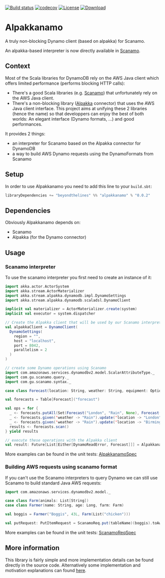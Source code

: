 [![Build status](https://api.travis-ci.org/btlines/alpakkanamo.svg?branch=master)](https://travis-ci.org/btlines/alpakkanamo)
[![codecov](https://codecov.io/gh/btlines/alpakkanamo/branch/master/graph/badge.svg)](https://codecov.io/gh/btlines/alpakkanamo)
[![License](https://img.shields.io/:license-MIT-blue.svg)](https://opensource.org/licenses/MIT)
[![Download](https://api.bintray.com/packages/beyondthelines/maven/alpakkanamo/images/download.svg) ](https://bintray.com/beyondthelines/maven/alpakkanamo/_latestVersion)

# Alpakkanamo

A truly non-blocking Dynamo client (based on alpakka) for Scanamo.

An alpakka-based interpreter is now directly available in [Scanamo](https://github.com/guardian/scanamo).

## Context

Most of the Scala libraries for DynamoDB rely on the AWS Java client which offers limited performance (performs blocking HTTP calls):
* There's a good Scala libraries (e.g. [Scanamo](https://github.com/guardian/scanamo)) that unfortunately rely on the AWS Java client.
* There's a non-blocking library ([Alpakka](https://github.com/akka/alpakka) connector) that uses the AWS Java client interface.
This project aims at unifying these 2 libraries (hence the name) so that developpers can enjoy the best of both worlds: 
An elegant interface (Dynamo formats, ...) and good performances.

It provides 2 things:
* an interpreter for Scanamo based on the Alpakka connector for DynamoDB 
* a way to build AWS Dynamo requests using the DynamoFormats from Scanamo 

## Setup

In order to use Alpakkanamo you need to add this line to your `build.sbt`:

```scala
libraryDependencies += "beyondthelines" %% "alpakkanamo" % "0.0.2"
```

## Dependencies

Obviously Alpakkanamo depends on:
* Scanamo
* Alpakka (for the Dynamo connector)

## Usage

### Scanamo interpreter

To use the scanamo interpreter you first need to create an instance of it:

```scala
import akka.actor.ActorSystem
import akka.stream.ActorMaterializer
import akka.stream.alpakka.dynamodb.impl.DynamoSettings
import akka.stream.alpakka.dynamodb.scaladsl.DynamoClient

implicit val materializer = ActorMaterializer.create(system)
implicit val executor = system.dispatcher

// Create the Alpakka client that will be used by our Scanamo interpreter
val alpakkaClient = DynamoClient(
  DynamoSettings(
    region = "",
    host = "localhost",
    port = 8042,
    parallelism = 2
  )
)

// create some Dynamo operations using Scanamo
import com.amazonaws.services.dynamodbv2.model.ScalarAttributeType._
import com.gu.scanamo.query._
import com.gu.scanamo.syntax._

case class Forecast(location: String, weather: String, equipment: Option[String])

val forecasts = Table[Forecast]("forecast")

val ops = for {
  _ <- forecasts.putAll(Set(Forecast("London", "Rain", None), Forecast("Birmingham", "Sun", None)))
  _ <- forecasts.given('weather -> "Rain").update('location -> "London", set('equipment -> Some("umbrella")))
  _ <- forecasts.given('weather -> "Rain").update('location -> "Birmingham", set('equipment -> Some("umbrella")))
  results <- forecasts.scan()
} yield results

// execute these operations with the Alpakka client
val result: Future[List[Either[DynamoReadError, Forecast]]] = Alpakkanamo.exec(alpakkaClient)(ops)
```

More examples can be found in the unit tests: [AlpakkanamoSpec](https://github.com/btlines/alpakkanamo/blob/master/src/test/scala/com/gu/scanamo/AlpakkanamoSpec.scala)

### Building AWS requests using scanamo format

If you can't use the Scanamo interpreters to query Dynamo we can still use Scanamo to build standard Java AWS requests:

```scala
import com.amazonaws.services.dynamodbv2.model._

case class Farm(animals: List[String])
case class Farmer(name: String, age: Long, farm: Farm)

val boggis = Farmer("Boggis", 43L, Farm(List("chicken")))

val putRequest: PutItemRequest = ScanamoReq.put(tableName)(boggis).toAws
```

More examples can be found in the unit tests: [ScanamoReqSpec](https://github.com/btlines/alpakkanamo/blob/master/src/test/scala/com/gu/scanamo/ScanamoReqSpec.scala)

## More information

This library is fairly simple and more  implementation details can be found directly in the source code. 
Alternatively some implementation and motivation explanations can found [here](https://www.beyondthelines.net/databases/querying-dynamodb-from-scala/).




